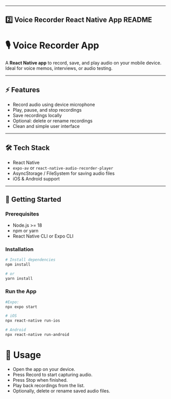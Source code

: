 
---

## 2️⃣ **Voice Recorder React Native App README**


# 🎙️ Voice Recorder App

A **React Native app** to record, save, and play audio on your mobile device. Ideal for voice memos, interviews, or audio testing.

---

## ⚡ Features

- Record audio using device microphone  
- Play, pause, and stop recordings  
- Save recordings locally  
- Optional: delete or rename recordings  
- Clean and simple user interface  

---

## 🛠 Tech Stack

- React Native  
- `expo-av` or `react-native-audio-recorder-player`  
- AsyncStorage / FileSystem for saving audio files  
- iOS & Android support  

---

## 🚀 Getting Started

### Prerequisites

- Node.js >= 18  
- npm or yarn  
- React Native CLI or Expo CLI  

### Installation

```bash
# Install dependencies
npm install

# or
yarn install
```

### Run the App
```bash
#Expo:
npx expo start
```

```bash
# iOS
npx react-native run-ios

# Android
npx react-native run-android
```

# 🎯 Usage
- Open the app on your device.
- Press Record to start capturing audio.
- Press Stop when finished.
- Play back recordings from the list.
- Optionally, delete or rename saved audio files.